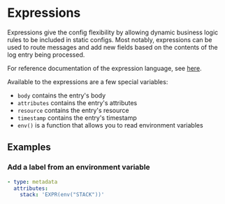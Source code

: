 # Expressions

Expressions give the config flexibility by allowing dynamic business logic rules to be included in static configs.
Most notably, expressions can be used to route messages and add new fields based on the contents of the log entry
being processed.

For reference documentation of the expression language, see [here](https://github.com/antonmedv/expr/blob/master/docs/Language-Definition.md).

Available to the expressions are a few special variables:
- `body` contains the entry's body
- `attributes` contains the entry's attributes
- `resource` contains the entry's resource
- `timestamp` contains the entry's timestamp
- `env()` is a function that allows you to read environment variables

## Examples

### Add a label from an environment variable

```yaml
- type: metadata
  attributes:
    stack: 'EXPR(env("STACK"))'
```
